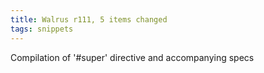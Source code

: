 ```yaml
---
title: Walrus r111, 5 items changed
tags: snippets
---
```


Compilation of '\#super' directive and accompanying specs
